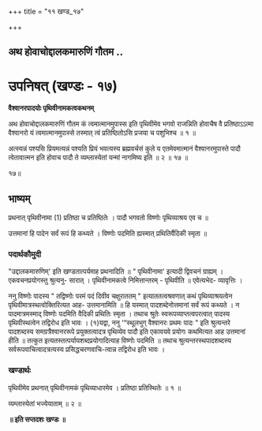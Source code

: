 +++
title = "११ खण्ड_१७"

+++


## अथ होवाचोद्दालकमारुणिं गौतम ..

# **उपनिषत् (खण्डः - १७)**

**वैश्वानरपादयोः पृथिवीनामकत्वकथनम्**

अथ होवाचोद्दालकमारुणिं गौतम कं त्वमात्मानमुपास्स इति पृथिवीमेव भगवो राजन्निति होवाचैष वै प्रतिष्ठाऽऽत्मा वैश्वानरो यं त्वमात्मानमुपास्से तस्मात् त्वं प्रतिष्ठितोऽसि प्रजया च पशुभिश्च ॥ १ ॥

अत्स्यन्नं पश्यसि प्रियमत्यन्नं पश्यति प्रियं भवत्यस्य ब्रह्मवर्चसं कुले य एतमेवमात्मानं वैश्वानरमुपास्ते पादौ त्वेतावात्मन इति होवाच पादौ ते व्यम्लास्येतां यन्मां नागमिष्य इति ॥ २ ॥ १७ ॥

१७॥

## **भाष्यम्**

प्रथनात् पृथिवीनामा (1) प्रतिष्ठा च प्रतिष्ठितेः । पादौ भगवतो विष्णोः पृथिव्याश्रय एव च ॥

उत्तमानां हि पादेन सर्वं रूपं हि कथ्यते । विष्णोः पदमिति ह्यस्मात् प्रथितिर्वैदिकी स्मृता ॥

### पदार्थकौमुदी

"उद्दालकमारुणिम्' इति खण्डतात्पर्यमाह प्रथनादिति ॥ " पृथिवीनामा' इत्यादी द्विवचनं ग्राह्यम् । एकवचनप्रयोगस्तु श्रुत्यनु- सारात् । पृथिवीनामकत्वे निमित्तान्तरम् - पृथिवीति ॥ एवेत्यभेद- व्यावृत्तिः ।

ननु विष्णोः पादस्य " तद्विष्णोः परमं पदं दिवीव चक्षुराततम् " इत्याततत्वश्रवणात् कथं पृथिव्याश्रयत्वेन पृथिवीमात्रस्थत्वोक्तिरित्यत आह- उत्तमानामिति ॥ हि यस्मात् पादशब्देनोत्तमानां सर्वं रूपं कथ्यते । न पादमात्रमस्माद् विष्णोः पदमिति वैदिकी प्रथितिः स्मृता । तथाच श्रुतेः स्वरूपव्याप्तत्वपरत्वात् पादस्य पृथिवीस्थत्वेन तद्विरोध इति भावः । (१)यद्वा, ननु ‘“स्थूलभुग् वैश्वानरः प्रथमः पादः ” इति श्रुत्यन्तरे पादशब्दस्य समग्रत्रैश्वानररूपे प्रयुक्तत्वादत्र पृथिव्येव पादौ इति एकावयवे प्रयोगः कथमित्यत आह उत्तमानां हीति ॥ तत्कुत इत्यतस्तत्पर्यायशब्दप्रयोगादित्याह विष्णोः पदमिति ॥ तथाच श्रुत्यन्तरस्थपादशब्दस्य सर्वरूपवाचित्वादत्रत्यस्य प्रसिद्धचरणवाचि-त्वान्न तद्विरोध इति भावः ।

### **खण्डार्थः**

पृथिवीमेव प्रथनात् पृथिवीनामकं पृथिव्याधारमेव । प्रतिष्ठा प्रतिस्थितेः ॥ १ ॥

व्यम्लास्येतां भज्येयाताम् ॥ २ ॥

**॥ इति सप्तदशः खण्डः ॥**

